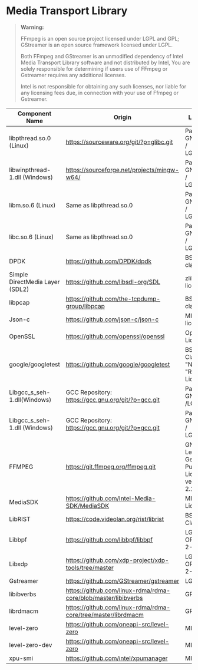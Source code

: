 # Media Transport Library

> **Warning:**
>
> FFmpeg is an open source project licensed under LGPL and GPL;
> GStreamer is an open source framework licensed under LGPL.
>
> Both FFmpeg and GStreamer is an unmodified dependency of Intel Media Transport Library
> software and not distributed by Intel, You are solely responsible for determining
> if users use of FFmpeg or Gstreamer requires any additional licenses.
>
> Intel is not responsible for obtaining any such licenses, nor liable
> for any licensing fees due, in connection with your use of Ffmpeg or Gstreamer.


| Component Name                  | Origin                                              | License                                      |
|-------------------------------  |-----------------------------------------------------|----------------------------------------------|
| libpthread.so.0 (Linux)         | https://sourceware.org/git/?p=glibc.git             | Part of GNU glibc / LGPLv2.1                 |
| libwinpthread-1.dll (Windows)   | https://sourceforge.net/projects/mingw-w64/         | Part of GNU glibc / LGPLv2.1                 |
| libm.so.6 (Linux)               | Same as libpthread.so.0                             | Part of GNU glibc / LGPLv2.1                 |
| libc.so.6 (Linux)               | Same as libpthread.so.0                             | Part of GNU glibc / LGPLv2.1                 |
| DPDK                            | https://github.com/DPDK/dpdk                        | BSD-3-clause                                 |
| Simple DirectMedia Layer (SDL2) | https://github.com/libsdl-org/SDL                   | zlib license                                 |
| libpcap                         | https://github.com/the-tcpdump-group/libpcap        | BSD-3-clause                                 |
| Json-c                          | https://github.com/json-c/json-c                    | MIT license                                  |
| OpenSSL                         | https://github.com/openssl/openssl                  | OpenSSL License                              |
| google/googletest               | https://github.com/google/googletest                | BSD 3-Clause "New" or "Revised" License      |
| Libgcc_s_seh-1.dll(Windows)     | GCC Repository: https://gcc.gnu.org/git/?p=gcc.git  | Part of GNU glibc /LGPLv2.1                  |
| Libgcc_s_seh-1.dll (Windows)    | GCC Repository: https://gcc.gnu.org/git/?p=gcc.git  | Part of GNU glibc / LGPLv2.1                 |
| FFMPEG                          | https://git.ffmpeg.org/ffmpeg.git                   | GNU Lesser General Public License version 2.1|
| MediaSDK                        | https://github.com/Intel-Media-SDK/MediaSDK         | MIT License                                  |
| LibRIST                         | https://code.videolan.org/rist/librist              | BSD-2-Clause                                 |
| Libbpf                          | https://github.com/libbpf/libbpf                    | LGPL-2.1 OR BSD-2-Clause                     |
| Libxdp                          | https://github.com/xdp-project/xdp-tools/tree/master| LGPL-2.1 OR BSD-2-Clause                     |
| Gstreamer                       | https://github.com/GStreamer/gstreamer              | LGPL v2.1                                    |
| libibverbs                      | https://github.com/linux-rdma/rdma-core/blob/master/libibverbs | GPLv2                             |
| librdmacm                       | https://github.com/linux-rdma/rdma-core/tree/master/librdmacm  | GPLv2                             |
| level-zero                      | https://github.com/oneapi-src/level-zero            | MIT                                          |
| level-zero-dev                  | https://github.com/oneapi-src/level-zero            | MIT                                          |
| xpu-smi                         | https://github.com/intel/xpumanager                 | MIT                                          |
